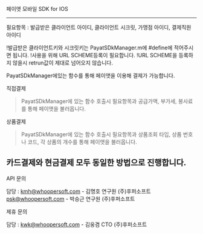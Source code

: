 페이앳 모바일 SDK for IOS 

--------------------------------------------------------------------

필요항목 : 발급받은 클라이언트 아이디, 클라이언트 시크릿, 가맹점 아이디, 결제직원 아이디

!발급받은 클라이언트키와 시크릿키는 PayatSDkManager.m에 #define에 적어주시면 됩니다.
!사용을 위해 URL SCHEME등록이 필요합니다.
!URL SCHEME을 등록하지 않을시 retrun값이 제대로 넘어오지 않습니다.

PayatSDkManager에있는 함수를 통해 페이앳을 이용해 결제가 가능합니다.

직접결제
>PayatSDkManager에 있는 함수 호출시 필요항목과 공급가액, 부가세, 봉사료를 통해 페이앳을 불러옵니다.

상품결제
>PayatSDkManager에 있는 함수 호출시 필요항목과 상품조회 타입, 상품 번호나 코드, 각 상품의 개수를 통해 페이앳을 불러옵니다.

카드결제와 현금결제 모두 동일한 방법으로 진행합니다.
--------------------------------------------------------------------

API 문의

담당 : kmh@whoopersoft.com - 김명호 연구원 (주)후퍼소프트
      psk@whoopersoft.com - 박승근 연구원 (주)후퍼소프트
      
제휴 문의

담당 : kwk@whoopersoft.com - 김웅겸 CTO (주)후퍼소프트
